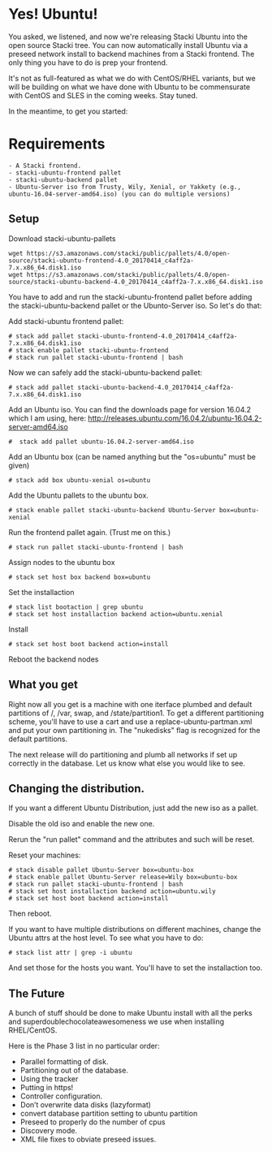 # Yes! Ubuntu!

You asked, we listened, and now we're releasing Stacki Ubuntu into the open source Stacki tree. You can now automatically install Ubuntu via a preseed network install to backend machines from a Stacki frontend. The only thing you have to do is prep your frontend.

It's not as full-featured as what we do with CentOS/RHEL variants, but we will be building on what we have done with Ubuntu to be commensurate with CentOS and SLES in the coming weeks. Stay tuned.

In the meantime, to get you started:

# Requirements
	- A Stacki frontend.
	- stacki-ubuntu-frontend pallet
	- stacki-ubuntu-backend pallet
	- Ubuntu-Server iso from Trusty, Wily, Xenial, or Yakkety (e.g., ubuntu-16.04-server-amd64.iso) (you can do multiple versions)

## Setup
Download stacki-ubuntu-pallets

```
wget https://s3.amazonaws.com/stacki/public/pallets/4.0/open-source/stacki-ubuntu-frontend-4.0_20170414_c4aff2a-7.x.x86_64.disk1.iso 
wget https://s3.amazonaws.com/stacki/public/pallets/4.0/open-source/stacki-ubuntu-backend-4.0_20170414_c4aff2a-7.x.x86_64.disk1.iso
```

You have to add and run the stacki-ubuntu-frontend pallet before adding the stacki-ubuntu-backend pallet or the Ubunto-Server iso. 
So let's do that:

Add stacki-ubuntu frontend pallet:

	# stack add pallet stacki-ubuntu-frontend-4.0_20170414_c4aff2a-7.x.x86_64.disk1.iso
	# stack enable pallet stacki-ubuntu-frontend
	# stack run pallet stacki-ubuntu-frontend | bash

Now we can safely add the stacki-ubuntu-backend pallet:

	# stack add pallet stacki-ubuntu-backend-4.0_20170414_c4aff2a-7.x.x86_64.disk1.iso

Add an Ubuntu iso. You can find the downloads page for version 16.04.2 which I am using, here: http://releases.ubuntu.com/16.04.2/ubuntu-16.04.2-server-amd64.iso

	#  stack add pallet ubuntu-16.04.2-server-amd64.iso

Add an Ubuntu box (can be named anything but the "os=ubuntu" must be given)

	# stack add box ubuntu-xenial os=ubuntu

Add the Ubuntu pallets to the ubuntu box.

	# stack enable pallet stacki-ubuntu-backend Ubuntu-Server box=ubuntu-xenial


Run the frontend pallet again. (Trust me on this.)

	# stack run pallet stacki-ubuntu-frontend | bash

Assign nodes to the ubuntu box

	# stack set host box backend box=ubuntu

Set the installaction

	# stack list bootaction | grep ubuntu
	# stack set host installaction backend action=ubuntu.xenial

Install

	# stack set host boot backend action=install

Reboot the backend nodes

## What you get

Right now all you get is a machine with one iterface plumbed and default partitions of /, /var, swap, and /state/partition1. To get a different partitioning scheme, you'll have to use a cart and use a replace-ubuntu-partman.xml and put your own partitioning in. The "nukedisks" flag is recognized for the default partitions.

The next release will do partitioning and plumb all networks if set up correctly in the database. Let us know what else you would like to see. 

## Changing the distribution.

If you want a different Ubuntu Distribution, just add the new iso 
as a pallet. 

Disable the old iso and enable the new one.

Rerun the "run pallet" command and the attributes and such will
be reset.

Reset your machines:

	# stack disable pallet Ubuntu-Server box=ubuntu-box
	# stack enable pallet Ubuntu-Server release=Wily box=ubuntu-box
	# stack run pallet stacki-ubuntu-frontend | bash
	# stack set host installaction backend action=ubuntu.wily
	# stack set host boot backend action=install

Then reboot.

If you want to have multiple distributions on different machines, 
change the Ubuntu attrs at the host level. To see what you have to 
do:

	# stack list attr | grep -i ubuntu

And set those for the hosts you want.
You'll have to set the installaction too.

## The Future

A bunch of stuff should be done to make Ubuntu install with all 
the perks and superdoublechocolateawesomeness we use when 
installing RHEL/CentOS.

Here is the Phase 3 list in no particular order:

- Parallel formatting of disk.
- Partitioning out of the database.
- Using the tracker
- Putting in https!
- Controller configuration.
- Don’t overwrite data disks (lazyformat)
- convert database partition setting to ubuntu partition
- Preseed to properly do the number of cpus
- Discovery mode.
- XML file fixes to obviate preseed issues.

